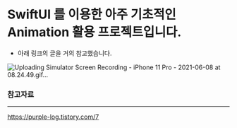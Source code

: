 # SwiftUI 를 이용한 아주 기초적인 Animation 활용 프로젝트입니다.

- 아래 링크의 글을 거의 참고했습니다.

![Uploading Simulator Screen Recording - iPhone 11 Pro - 2021-06-08 at 08.24.49.gif…]()


### 참고자료
---
https://purple-log.tistory.com/7
